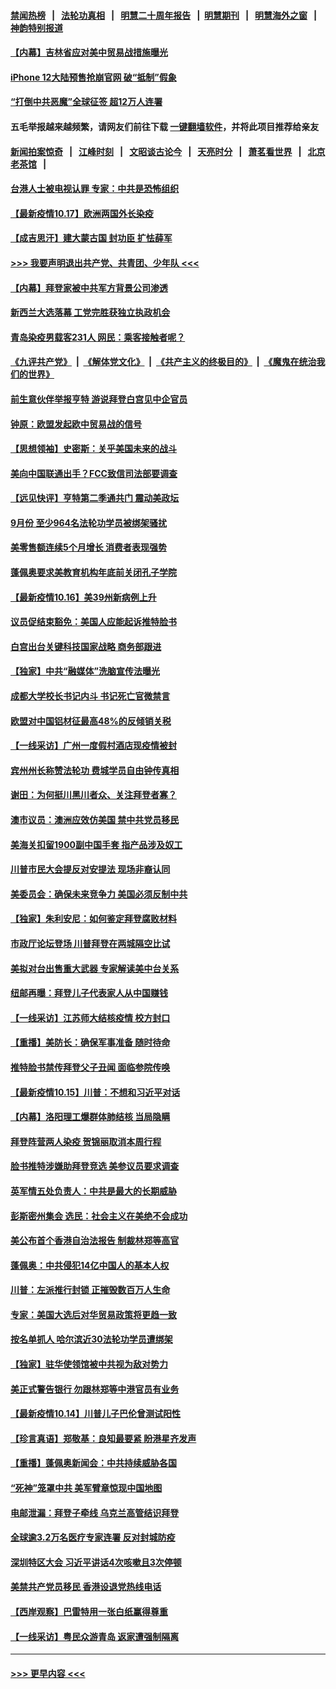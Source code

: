 #### [禁闻热榜](热点新闻.md?t=0)  &nbsp;&nbsp;|&nbsp;&nbsp; [法轮功真相](https://github.com/gfw-breaker/truth/blob/master/README.md?t=0) &nbsp;&nbsp;|&nbsp;&nbsp; [明慧二十周年报告](https://github.com/gfw-breaker/mh-reports/blob/master/README.md?t=0) &nbsp;&nbsp;|&nbsp;&nbsp;[明慧期刊](https://github.com/gfw-breaker/mh-qikan) &nbsp;&nbsp;|&nbsp;&nbsp; [明慧海外之窗](https://github.com/gfw-breaker/mh-news/blob/master/README.md?t=0) &nbsp;&nbsp;|&nbsp;&nbsp; [神韵特别报道](https://github.com/gfw-breaker/mh-news/blob/master/shenyun.md?t=0)
#### [【内幕】吉林省应对美中贸易战措施曝光](../pages/nf4514/n12474852.md?t=10180802) 
#### [iPhone 12大陆预售抢崩官网 破“抵制”假象](../pages/nf4514/n12483240.md?t=10180802) 
#### [“打倒中共恶魔”全球征签 超12万人连署](../pages/nf4514/n12482605.md?t=10180802) 
#### 五毛举报越来越频繁，请网友们前往下载 [一键翻墙软件](https://github.com/gfw-breaker/ssr-accounts)，并将此项目推荐给亲友
#### [新闻拍案惊奇](https://github.com/gfw-breaker/banned-news1/blob/master/pages/link4.md) &nbsp;&nbsp;|&nbsp;&nbsp; [江峰时刻](https://github.com/gfw-breaker/banned-news1/blob/master/pages/link4.md) &nbsp;&nbsp;|&nbsp;&nbsp; [文昭谈古论今](https://github.com/gfw-breaker/banned-news1/blob/master/pages/link4.md) &nbsp;&nbsp;|&nbsp;&nbsp; [天亮时分](https://github.com/gfw-breaker/banned-news1/blob/master/pages/link4.md) &nbsp;&nbsp;|&nbsp;&nbsp; [萧茗看世界](https://github.com/gfw-breaker/banned-news1/blob/master/pages/link4.md) &nbsp;&nbsp;|&nbsp;&nbsp; [北京老茶馆](https://github.com/gfw-breaker/banned-news1/blob/master/pages/link4.md) &nbsp;&nbsp;|&nbsp;&nbsp; 
#### [台港人士被电视认罪 专家：中共是恐怖组织](../pages/nf4514/n12482659.md?t=10180802) 
#### [【最新疫情10.17】欧洲两国外长染疫](../pages/nf4514/n12482194.md?t=10180802) 
#### [【成吉思汗】建大蒙古国 封功臣 扩怯薛军](../pages/nf4514/n12467270.md?t=10180802) 
#### [>>> 我要声明退出共产党、共青团、少年队 <<<](https://github.com/begood0513/goodnews/blob/master/quit/letter.md) 
#### [【内幕】拜登家被中共军方背景公司渗透](../pages/nf4514/n12482482.md?t=10180802) 
#### [新西兰大选落幕 工党完胜获独立执政机会](../pages/nf4514/n12482883.md?t=10180802) 
#### [青岛染疫男载客231人 网民：乘客接触者呢？](../pages/nf4514/n12482810.md?t=10180802) 
#### [《九评共产党》](https://github.com/begood0513/9ping.md/blob/master/README.md) &nbsp;|&nbsp; [《解体党文化》](../../../../jtdwh.md/blob/master/README.md)  &nbsp;|&nbsp; [《共产主义的终极目的》](../../../../gczydzjmd.md/blob/master/README.md) &nbsp;|&nbsp; [《魔鬼在统治我们的世界》](../../../../mgztzwmdsj.md/blob/master/README.md) 
#### [前生意伙伴举报亨特 游说拜登白宫见中企官员](../pages/nf4514/n12482193.md?t=10180802) 
#### [钟原：欧盟发起欧中贸易战的信号](../pages/nf4514/n12481915.md?t=10180802) 
#### [【思想领袖】史密斯：关乎美国未来的战斗](../pages/nf4514/n12420009.md?t=10180802) 
#### [美向中国联通出手？FCC致信司法部要调查](../pages/nf4514/n12481803.md?t=10180802) 
#### [【远见快评】亨特第二季通共门 震动美政坛](../pages/nf4514/n12481581.md?t=10180802) 
#### [9月份 至少964名法轮功学员被绑架骚扰](../pages/nf4514/n12480788.md?t=10180802) 
#### [美零售额连续5个月增长 消费者表现强势](../pages/nf4514/n12481308.md?t=10180802) 
#### [蓬佩奥要求美教育机构年底前关闭孔子学院](../pages/nf4514/n12481355.md?t=10180802) 
#### [【最新疫情10.16】美39州新病例上升](../pages/nf4514/n12479572.md?t=10180802) 
#### [议员促结束豁免：美国人应能起诉推特脸书](../pages/nf4514/n12481068.md?t=10180802) 
#### [白宫出台关键科技国家战略 商务部跟进](../pages/nf4514/n12480790.md?t=10180802) 
#### [【独家】中共“融媒体”洗脑宣传法曝光](../pages/nf4514/n12473966.md?t=10180802) 
#### [成都大学校长书记内斗 书记死亡官微禁言](../pages/nf4514/n12479897.md?t=10180802) 
#### [欧盟对中国铝材征最高48%的反倾销关税](../pages/nf4514/n12480504.md?t=10180802) 
#### [【一线采访】广州一度假村酒店现疫情被封](../pages/nf4514/n12480115.md?t=10180802) 
#### [宾州州长称赞法轮功 费城学员自由钟传真相](../pages/nf4514/n12474154.md?t=10180802) 
#### [谢田：为何挺川黑川者众、关注拜登者寡？](../pages/nf4514/n12478939.md?t=10180802) 
#### [澳市议员：澳洲应效仿美国 禁中共党员移民](../pages/nf4514/n12479877.md?t=10180802) 
#### [美海关扣留1900副中国手套 指产品涉及奴工](../pages/nf4514/n12479785.md?t=10180802) 
#### [川普市民大会提反对安提法 现场非裔认同](../pages/nf4514/n12479676.md?t=10180802) 
#### [美委员会：确保未来竞争力 美国必须反制中共](../pages/nf4514/n12478828.md?t=10180802) 
#### [【独家】朱利安尼：如何鉴定拜登腐败材料](../pages/nf4514/n12479119.md?t=10180802) 
#### [市政厅论坛登场 川普拜登在两城隔空比试](../pages/nf4514/n12478912.md?t=10180802) 
#### [美拟对台出售重大武器 专家解读美中台关系](../pages/nf4514/n12479030.md?t=10180802) 
#### [纽邮再曝：拜登儿子代表家人从中国赚钱](../pages/nf4514/n12478594.md?t=10180802) 
#### [【一线采访】江苏师大结核疫情 校方封口](../pages/nf4514/n12478583.md?t=10180802) 
#### [【重播】美防长：确保军事准备 随时待命](../pages/nf4514/n12478482.md?t=10180802) 
#### [推特脸书禁传拜登父子丑闻 面临参院传唤](../pages/nf4514/n12478779.md?t=10180802) 
#### [【最新疫情10.15】川普：不想和习近平对话](../pages/nf4514/n12476829.md?t=10180802) 
#### [【内幕】洛阳理工爆群体肺结核 当局隐瞒](../pages/nf4514/n12477779.md?t=10180802) 
#### [拜登阵营两人染疫 贺锦丽取消本周行程](../pages/nf4514/n12478545.md?t=10180802) 
#### [脸书推特涉嫌助拜登竞选 美参议员要求调查](../pages/nf4514/n12478343.md?t=10180802) 
#### [英军情五处负责人：中共是最大的长期威胁](../pages/nf4514/n12477639.md?t=10180802) 
#### [彭斯密州集会 选民：社会主义在美绝不会成功](../pages/nf4514/n12476969.md?t=10180802) 
#### [美公布首个香港自治法报告 制裁林郑等高官](../pages/nf4514/n12476203.md?t=10180802) 
#### [蓬佩奥：中共侵犯14亿中国人的基本人权](../pages/nf4514/n12476281.md?t=10180802) 
#### [川普：左派推行封锁 正摧毁数百万人生命](../pages/nf4514/n12476783.md?t=10180802) 
#### [专家：美国大选后对华贸易政策将更趋一致](../pages/nf4514/n12476728.md?t=10180802) 
#### [按名单抓人 哈尔滨近30法轮功学员遭绑架](../pages/nf4514/n12475870.md?t=10180802) 
#### [【独家】驻华使领馆被中共视为敌对势力](../pages/nf4514/n12471193.md?t=10180802) 
#### [美正式警告银行 勿跟林郑等中港官员有业务](../pages/nf4514/n12476157.md?t=10180802) 
#### [【最新疫情10.14】川普儿子巴伦曾测试阳性](../pages/nf4514/n12473675.md?t=10180802) 
#### [【珍言真语】郑敬基：良知最要紧 盼港星齐发声](../pages/nf4514/n12475459.md?t=10180802) 
#### [【重播】蓬佩奥新闻会：中共持续威胁各国](../pages/nf4514/n12475327.md?t=10180802) 
#### [“死神”笼罩中共 美军臂章惊现中国地图](../pages/nf4514/n12475694.md?t=10180802) 
#### [电邮泄漏：拜登子牵线 乌克兰高管结识拜登](../pages/nf4514/n12475395.md?t=10180802) 
#### [全球逾3.2万名医疗专家连署 反对封城防疫](../pages/nf4514/n12474870.md?t=10180802) 
#### [深圳特区大会 习近平讲话4次咳嗽且3次停顿](../pages/nf4514/n12474500.md?t=10180802) 
#### [美禁共产党员移民 香港设退党热线电话](../pages/nf4514/n12474127.md?t=10180802) 
#### [【西岸观察】巴雷特用一张白纸赢得尊重](../pages/nf4514/n12474304.md?t=10180802) 
#### [【一线采访】粤民众游青岛 返家遭强制隔离](../pages/nf4514/n12473548.md?t=10180802) 

----
#### [ >>> 更早内容 <<< ](../indexes/nf4514-earlier.md)
